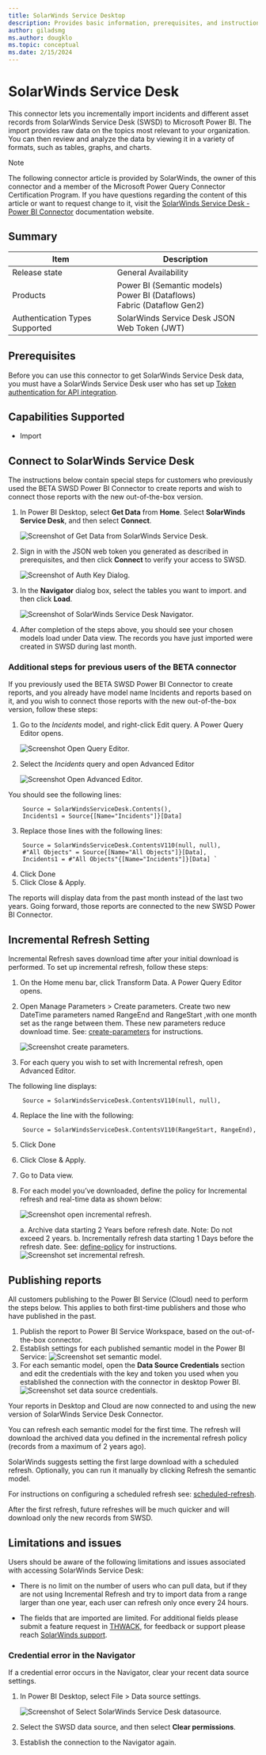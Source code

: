 ```yaml
---
title: SolarWinds Service Desktop
description: Provides basic information, prerequisites, and instructions on how to connect to the SolarWinds Service Desktop connector.
author: giladsmg
ms.author: dougklo
ms.topic: conceptual
ms.date: 2/15/2024
---
```


# SolarWinds Service Desk

This connector lets you incrementally import incidents and different asset records from SolarWinds Service Desk (SWSD) to Microsoft Power BI. The import provides raw data on the topics most relevant to your organization. You can then review and analyze the data by viewing it in a variety of formats, such as tables, graphs, and charts.

> [!NOTE]
> The following connector article is provided by SolarWinds, the owner of this connector and a member of the Microsoft Power Query Connector Certification Program. If you have questions regarding the content of this article or want to request change to it, visit the [SolarWinds Service Desk - Power BI Connector](https://documentation.solarwinds.com/en/success_center/swsd/default.htm#powerbi.htm?cshid=swsd_powerbi) documentation website.

## Summary

| Item                           | Description                                  |
|--------------------------------|----------------------------------------------|
| Release state                  | General Availability                                         |
| Products                       | Power BI (Semantic models)<br/>Power BI (Dataflows)<br/> Fabric (Dataflow Gen2) |
| Authentication Types Supported | SolarWinds Service Desk JSON Web Token (JWT) |

## Prerequisites

Before you can use this connector to get SolarWinds Service Desk data, you must have a SolarWinds Service Desk user who has set up [Token authentication for API integration](https://documentation.solarwinds.com/en/success_center/swsd/content/completeguidetoswsd/token-authentication-for-api-integration.htm).

## Capabilities Supported

* Import

## Connect to SolarWinds Service Desk

The instructions below contain special steps for customers who previously used the BETA SWSD Power BI Connector to create reports and wish to connect those reports with the new out-of-the-box version.

1. In Power BI Desktop, select **Get Data** from **Home**. Select **SolarWinds Service Desk**, and then select **Connect**.

   ![Screenshot of Get Data from SolarWinds Service Desk.](./media/solarwinds-service-desk/get-data.png)

2. Sign in with the JSON web token you generated as described in prerequisites, and then click **Connect** to verify your access to SWSD.

   ![Screenshot of Auth Key Dialog.](./media/solarwinds-service-desk/auth-key.png)

3. In the **Navigator** dialog box, select the tables you want to import. and then click **Load**.

   ![Screenshot of SolarWinds Service Desk Navigator.](./media/solarwinds-service-desk/nav-data.png)

4. After completion of the steps above, you should see your chosen models load under Data view. The records you have just imported were created in SWSD during last month.

### Additional steps for previous users of the BETA connector

If you previously used the BETA SWSD Power BI Connector to create reports, and you already have model name Incidents and reports based on it, and you wish to connect those reports with the new out-of-the-box version, follow these steps:

1. Go to the _Incidents_ model, and right-click Edit query. A Power Query Editor opens.

   ![Screenshot Open Query Editor.](./media/solarwinds-service-desk/open-query-editor.png)

2. Select the _Incidents_ query and open Advanced Editor

   ![Screenshot Open Advanced Editor.](./media/solarwinds-service-desk/open-advanced-editor.png)

You should see the following lines:
````
    Source = SolarWindsServiceDesk.Contents(),
    Incidents1 = Source{[Name="Incidents"]}[Data] 
````
3. Replace those lines with the following lines:
````
    Source = SolarWindsServiceDesk.ContentsV110(null, null),
    #"All Objects" = Source{[Name="All Objects"]}[Data], 
    Incidents1 = #"All Objects"{[Name="Incidents"]}[Data] `
````
4. Click Done
5. Click Close & Apply.

The reports will display data from the past month instead of the last two years. Going forward, those reports are connected to the new SWSD Power BI Connector.

## Incremental Refresh Setting

Incremental Refresh saves download time after your initial download is performed. To set up incremental refresh, follow these steps:

1. On the Home menu bar, click Transform Data. A Power Query Editor opens.
2. Open Manage Parameters > Create parameters. Create two new DateTime parameters named RangeEnd and RangeStart ,with one month set as the range between them. These new parameters reduce download time. See: [create-parameters](/power-bi/connect-data/incremental-refresh-configure#create-parameters) for instructions.

   ![Screenshot create parameters.](./media/solarwinds-service-desk/create-parameters.png)

3. For each query you wish to set with Incremental refresh, open Advanced Editor.

The following line displays:
````
    Source = SolarWindsServiceDesk.ContentsV110(null, null),
````
4. Replace the line with the following:
````
    Source = SolarWindsServiceDesk.ContentsV110(RangeStart, RangeEnd),
````
5. Click Done
6. Click Close & Apply.
7. Go to Data view.
8. For each model you’ve downloaded, define the policy for Incremental refresh and real-time data as shown below:

   ![Screenshot open incremental refresh.](./media/solarwinds-service-desk/open-incremental-refresh.png)

    a. Archive data starting 2 Years before refresh date. Note: Do not exceed 2 years.
    b. Incrementally refresh data starting 1 Days before the refresh date. See: [define-policy](/power-bi/connect-data/incremental-refresh-configure#define-policy) for instructions.
   ![Screenshot set incremental refresh.](./media/solarwinds-service-desk/set-incremental-refresh.png)

## Publishing reports
All customers publishing to the Power BI Service (Cloud) need to perform the steps below. This applies to both first-time publishers and those who have published in the past.

1. Publish the report to Power BI Service Workspace, based on the out-of-the-box connector.
2. Establish settings for each published semantic model in the Power BI Service:
   ![Screenshot set semantic model.](./media/solarwinds-service-desk/semantic-model.png)
3. For each semantic model, open the **Data Source Credentials** section and edit the credentials with the key and token you used when you established the connection with the connector in desktop Power BI.
   ![Screenshot set data source credentials.](./media/solarwinds-service-desk/data-source-credentails.png)

Your reports in Desktop and Cloud are now connected to and using the new version of SolarWinds Service Desk Connector.

You can refresh each semantic model for the first time. The refresh will download the archived data you defined in the incremental refresh policy (records from a maximum of 2 years ago). 

SolarWinds suggests setting the first large download with a scheduled refresh. Optionally, you can run it manually by clicking Refresh the semantic model.

For instructions on configuring a scheduled refresh see: [scheduled-refresh](/power-bi/connect-data/refresh-scheduled-refresh).

After the first refresh, future refreshes will be much quicker and will download only the new records from SWSD.

## Limitations and issues

Users should be aware of the following limitations and issues associated with accessing SolarWinds Service Desk:

* There is no limit on the number of users who can pull data, but if they are not using Incremental Refresh and try to import data from a range larger than one year, each user can refresh only once every 24 hours.

* The fields that are imported are limited. For additional fields please submit a feature request in [THWACK](https://thwack.solarwinds.com/products/solarwinds-service-desk-swsd/i/feature-requests/create), for feedback or support please reach [SolarWinds support](https://www.solarwinds.com/company/contact-us).

### Credential error in the Navigator

If a credential error occurs in the Navigator, clear your recent data source settings.

1. In Power BI Desktop, select File > Data source settings.

   ![Screenshot of Select SolarWinds Service Desk datasource.](./media/solarwinds-service-desk/data-source-clear.png)

2. Select the SWSD data source, and then select **Clear permissions**.
3. Establish the connection to the Navigator again.
